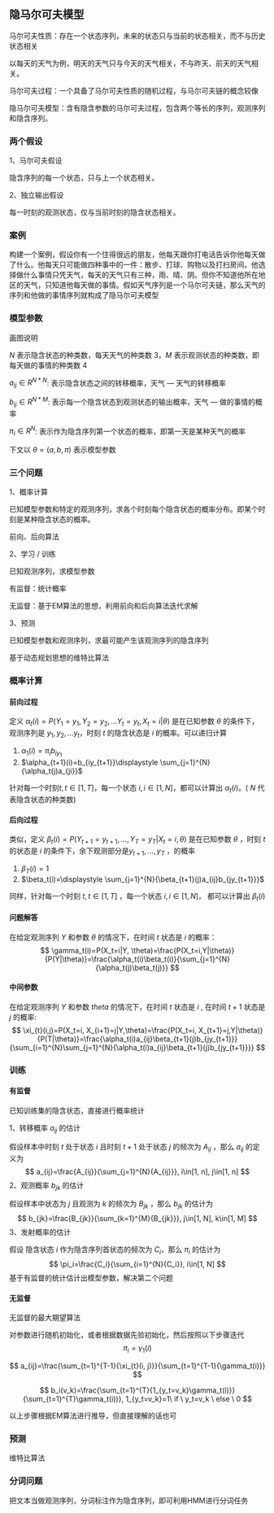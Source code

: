 ## 隐马尔可夫模型

马尔可夫性质：存在一个状态序列，未来的状态只与当前的状态相关，而不与历史状态相关

以每天的天气为例，明天的天气只与今天的天气相关，不与昨天、前天的天气相关。

马尔可夫过程：一个具备了马尔可夫性质的随机过程，与马尔可夫链的概念较像 

隐马尔可夫模型：含有隐含参数的马尔可夫过程，包含两个等长的序列，观测序列和隐含序列。

### 两个假设

1、马尔可夫假设

隐含序列的每一个状态，只与上一个状态相关。

2、独立输出假设 

每一时刻的观测状态，仅与当前时刻的隐含状态相关。

### 案例

构建一个案例，假设你有一个住得很远的朋友，他每天跟你打电话告诉你他每天做了什么。他每天只可能做四种事中的一件：散步、打球、购物以及打扫房间。他选择做什么事情只凭天气，每天的天气只有三种，雨、晴、阴。但你不知道他所在地区的天气，只知道他每天做的事情。假如天气序列是一个马尔可夫链，那么天气的序列和他做的事情序列就构成了隐马尔可夫模型

### 模型参数

画图说明 

$N$ 表示隐含状态的种类数，每天天气的种类数 3，$M$ 表示观测状态的种类数，即每天做的事情的种类数 4

$a_{ij}\in R^{N*N}$: 表示隐含状态之间的转移概率，天气 — 天气的转移概率

$b_{ij}\in R^{N*M}$: 表示每一个隐含状态到观测状态的输出概率，天气 — 做的事情的概率

$\pi_i \in R^N$: 表示作为隐含序列第一个状态的概率，即第一天是某种天气的概率 

下文以 $\theta=(a, b, \pi)$ 表示模型参数 

### 三个问题

1、概率计算 

已知模型参数和特定的观测序列，求各个时刻每个隐含状态的概率分布。即某个时刻是某种隐含状态的概率。

前向、后向算法

2、学习 / 训练

已知观测序列，求模型参数

有监督：统计概率

无监督：基于EM算法的思想，利用前向和后向算法迭代求解

3、预测

已知模型参数和观测序列，求最可能产生该观测序列的隐含序列

基于动态规划思想的维特比算法



### 概率计算

#### 前向过程

定义 $\alpha_{t}(i)=P(Y_1=y_1, Y_2 = y_2, ...Y_t=y_t, X_t=i|\theta)$ 是在已知参数 $\theta$ 的条件下，观测序列是 $y_1,y_2,...y_t$，时刻 $t$ 的隐含状态是 $i$ 的概率。可以递归计算

1. $\alpha_1(i)=\pi_ib_{iy_1}$
2. $\alpha_{t+1}(i)=b_{iy_{t+1}}\displaystyle \sum_{j=1}^{N}{\alpha_t(j)a_{ji}}$

针对每一个时刻$t,t\in[1, T]$，每一个状态 $i, i\in[1, N]$，都可以计算出 $\alpha_t(i)$。( $N$ 代表隐含状态的种类数)

#### 后向过程

类似，定义 $\beta_t(i)=P(Y_{t+1} = y_{t+1}, ..., Y_T = y_T|X_t=i, \theta)$ 是在已知参数 $\theta$ ，时刻 $t$ 的状态是 $i$ 的条件下，余下观测部分是$y_{t+1}, ..., y_T$ ，的概率

1. $\beta_T(i)=1$
2. $\beta_t(i)=\displaystyle \sum_{j=1}^{N}{\beta_{t+1}(j)a_{ij}b_{jy_{t+1}}}$

同样，针对每一个时刻 $t, t\in[1, T]$ ，每一个状态 $i, i\in[1, N]$， 都可以计算出 $\beta_t(i)$

#### 问题解答

在给定观测序列 $Y$ 和参数 $\theta$ 的情况下，在时间 $t$ 状态是 $i$ 的概率：
$$
\gamma_t(i)=P(X_t=i|Y, \theta)=\frac{P(X_t=i,Y|\theta)}{P(Y|\theta)}=\frac{\alpha_t(i)\beta_t(i)}{\sum_{j=1}^{N}{\alpha_t(j)\beta_t(j)}}
$$

#### 中间参数

在给定观测序列 $Y$ 和参数 $theta$ 的情况下，在时间 $t$ 状态是 $i$ , 在时间 $t+1$ 状态是 $j$ 的概率:
$$
\xi_{t}(i,j)=P(X_t=i, X_{i+1}=j|Y,\theta)=\frac{P(X_t=i, X_{t+1}=j,Y|\theta)}{P(T|\theta)}=\frac{\alpha_t(i)a_{ij}\beta_{t+1}(j)b_{jy_{t+1}}}{\sum_{i=1}^{N}\sum_{j=1}^{N}{\alpha_t(i)a_{ij}\beta_{t+1}(j)b_{jy_{t+1}}}}
$$


### 训练

#### 有监督

已知训练集的隐含状态，直接进行概率统计

1、转移概率 $a_{ij}$ 的估计

假设样本中时刻 $t$ 处于状态 $i$ 且时刻 $t+1$ 处于状态 $j$ 的频次为 $A_{ij}$ ，那么 $a_{ij}$ 的定义为
$$
a_{ij}=\frac{A_{ij}}{\sum_{j=1}^{N}{A_{ij}}}, i\in[1, n], j\in[1, n]
$$
2、观测概率 $b_{jk}$ 的估计

假设样本中状态为 $j$ 且观测为 $k$ 的频次为 $B_{jk}$ ，那么 $b_{jk}$ 的估计为
$$
b_{jk}=\frac{B_{jk}}{\sum_{k=1}^{M}{B_{jk}}}, j\in[1, N], k\in[1, M]
$$
3、发射概率的估计

假设 隐含状态 $i$ 作为隐含序列首状态的频次为 $C_i$，那么 $\pi_i$ 的估计为
$$
\pi_i=\frac{C_i}{\sum_{i=1}^{N}{C_i}}, i\in[1, N]
$$
基于有监督的统计估计出模型参数，解决第二个问题



#### 无监督

无监督的最大期望算法

对参数进行随机初始化，或者根据数据先验初始化，然后按照以下步骤迭代
$$
\pi_i=\gamma_1(i)
$$

$$
a_{ij}=\frac{\sum_{t=1}^{T-1}{\xi_{t}(i, j)}}{\sum_{t=1}^{T-1}{\gamma_t(i)}}
$$

$$
b_i(v_k)=\frac{\sum_{t=1}^{T}{1_{y_t=v_k}\gamma_t(i)}}{\sum_{t=1}^{T}\gamma_t(i))}, 1_{y_t=v_k}=1\ if \ y_t=v_k \ else \ 0
$$



以上步骤根据EM算法进行推导，但直接理解的话也可



### 预测

维特比算法



### 分词问题

把文本当做观测序列，分词标注作为隐含序列，即可利用HMM进行分词任务

